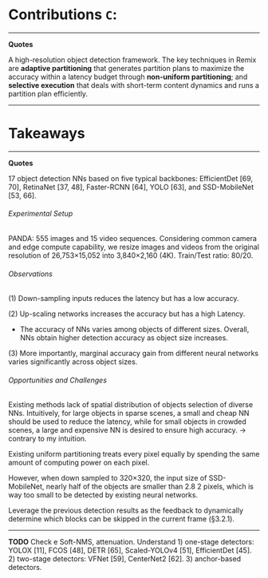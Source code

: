 # Contributions ```C```:
---

**Quotes**

A high-resolution object detection framework. The key techniques in Remix are **adaptive partitioning** that generates partition plans to maximize the accuracy within a latency
budget through **non-uniform partitioning**; and **selective execution** that deals with short-term content dynamics and runs a partition plan efficiently.

---

# Takeaways

---

**Quotes**

17 object detection NNs based on five typical backbones: EfficientDet [69, 70], RetinaNet [37, 48], Faster-RCNN [64], YOLO [63], and SSD-MobileNet [53, 66].

###### Experimental Setup
PANDA: 555 images and 15 video sequences. Considering common camera and edge compute capability, we resize images and videos from the original resolution of 26,753×15,052 into 3,840×2,160 (4K).
Train/Test ratio: 80/20.

###### Observations
(1) Down-sampling inputs reduces the latency but has a low accuracy.

(2) Up-scaling networks increases the accuracy but has a high Latency.
- The accuracy of NNs varies among objects of different sizes. Overall, NNs obtain higher detection accuracy as object size increases.

(3) More importantly, marginal accuracy gain from different neural networks varies significantly across object sizes.

###### Opportunities and Challenges
Existing methods lack of spatial distribution of objects selection of diverse NNs.
Intuitively, for large objects in sparse scenes, a small and cheap NN should be used to reduce the latency, while for small objects in crowded scenes, a large and
expensive NN is desired to ensure high accuracy. -> contrary to my intuition.

Existing uniform partitioning treats every pixel equally by spending the same amount of computing power on each pixel.

However, when down sampled to 320×320, the input size of SSD-MobileNet, nearly half of the objects are smaller than 2.8 2 pixels, which is way too small to be detected by existing neural networks.

Leverage the previous detection results as the feedback to dynamically determine which blocks can be skipped in the current frame (§3.2.1).

---

**TODO**
Check e Soft-NMS, attenuation.
Understand 1) one-stage detectors: YOLOX [11], FCOS [48], DETR [65], Scaled-YOLOv4 [51], EfficientDet [45]. 2) two-stage detectors: VFNet [59], CenterNet2 [62]. 3) anchor-based detectors.
